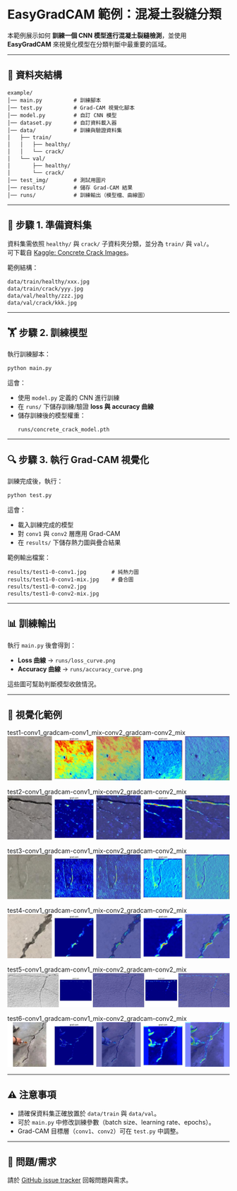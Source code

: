 # EasyGradCAM 範例：混凝土裂縫分類

本範例展示如何 **訓練一個 CNN 模型進行混凝土裂縫檢測**，並使用 **EasyGradCAM** 來視覺化模型在分類判斷中最重要的區域。

---

## 📂 資料夾結構
```
example/
│── main.py          # 訓練腳本
│── test.py          # Grad-CAM 視覺化腳本
│── model.py         # 自訂 CNN 模型
│── dataset.py       # 自訂資料載入器
│── data/            # 訓練與驗證資料集
│   ├── train/
│   │   ├── healthy/
│   │   └── crack/
│   └── val/
│       ├── healthy/
│       └── crack/
│── test_img/        # 測試用圖片
│── results/         # 儲存 Grad-CAM 結果
│── runs/            # 訓練輸出（模型檔、曲線圖）
```

---

## 🚀 步驟 1. 準備資料集
資料集需依照 `healthy/` 與 `crack/` 子資料夾分類，並分為 `train/` 與 `val/`。  
可下載自 [Kaggle: Concrete Crack Images](https://www.kaggle.com/datasets/arnavr10880/concrete-crack-images-for-classification)。

範例結構：
```
data/train/healthy/xxx.jpg
data/train/crack/yyy.jpg
data/val/healthy/zzz.jpg
data/val/crack/kkk.jpg
```

---

## 🏋️ 步驟 2. 訓練模型
執行訓練腳本：
```bash
python main.py
```

這會：
- 使用 `model.py` 定義的 CNN 進行訓練  
- 在 `runs/` 下儲存訓練/驗證 **loss 與 accuracy 曲線**  
- 儲存訓練後的模型權重：
  ```
  runs/concrete_crack_model.pth
  ```

---

## 🔍 步驟 3. 執行 Grad-CAM 視覺化
訓練完成後，執行：
```bash
python test.py
```

這會：
- 載入訓練完成的模型  
- 對 `conv1` 與 `conv2` 層應用 Grad-CAM  
- 在 `results/` 下儲存熱力圖與疊合結果  

範例輸出檔案：
```
results/test1-0-conv1.jpg        # 純熱力圖
results/test1-0-conv1-mix.jpg    # 疊合圖
results/test1-0-conv2.jpg
results/test1-0-conv2-mix.jpg
```

---

## 📊 訓練輸出
執行 `main.py` 後會得到：
- **Loss 曲線** → `runs/loss_curve.png`
- **Accuracy 曲線** → `runs/accuracy_curve.png`

這些圖可幫助判斷模型收斂情況。

---

## 🌈 視覺化範例
test1-conv1_gradcam-conv1_mix-conv2_gradcam-conv2_mix  
![input](results/test1_gradcam_conv1conv2_mix.jpg)

test2-conv1_gradcam-conv1_mix-conv2_gradcam-conv2_mix  
![input](results/test2_gradcam_conv1conv2_mix.jpg)

test3-conv1_gradcam-conv1_mix-conv2_gradcam-conv2_mix  
![input](results/test3_gradcam_conv1conv2_mix.jpg)

test4-conv1_gradcam-conv1_mix-conv2_gradcam-conv2_mix  
![input](results/test4_gradcam_conv1conv2_mix.jpg)

test5-conv1_gradcam-conv1_mix-conv2_gradcam-conv2_mix  
![input](results/test5_gradcam_conv1conv2_mix.jpg)

test6-conv1_gradcam-conv1_mix-conv2_gradcam-conv2_mix  
![input](results/test6_gradcam_conv1conv2_mix.jpg)

---

## ⚠️ 注意事項
- 請確保資料集正確放置於 `data/train` 與 `data/val`。  
- 可於 `main.py` 中修改訓練參數（batch size、learning rate、epochs）。  
- Grad-CAM 目標層（`conv1`、`conv2`）可在 `test.py` 中調整。  

---

## 🐞 問題/需求
請於 [GitHub issue tracker](https://github.com/breeze0305/easy_gradcam/issues) 回報問題與需求。
